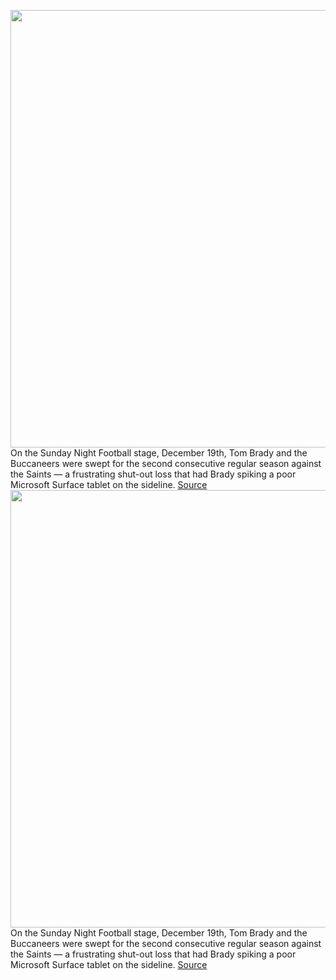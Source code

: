<img src='https://cdn.vox-cdn.com/thumbor/DhFbE18RanFvt8w1tOypyJb1JuI=/0x0:8192x5464/1200x800/filters:focal(4016x1106:5326x2416)/cdn.vox-cdn.com/uploads/chorus_image/image/70328812/1359916928.0.jpg' width='700px' /><br/>
On the Sunday Night Football stage, December 19th, Tom Brady and the Buccaneers were swept for the second consecutive regular season against the Saints — a frustrating shut-out loss that had Brady spiking a poor Microsoft Surface tablet on the sideline.
<a href='https://www.theverge.com/2021/12/29/22858818/microsoft-surface-nfl-tom-brady-fine-broken-tablet-football'> Source <a/><img src='https://cdn.vox-cdn.com/thumbor/DhFbE18RanFvt8w1tOypyJb1JuI=/0x0:8192x5464/1200x800/filters:focal(4016x1106:5326x2416)/cdn.vox-cdn.com/uploads/chorus_image/image/70328812/1359916928.0.jpg' width='700px' /><br/>
On the Sunday Night Football stage, December 19th, Tom Brady and the Buccaneers were swept for the second consecutive regular season against the Saints — a frustrating shut-out loss that had Brady spiking a poor Microsoft Surface tablet on the sideline.
<a href='https://www.theverge.com/2021/12/29/22858818/microsoft-surface-nfl-tom-brady-fine-broken-tablet-football'> Source <a/>